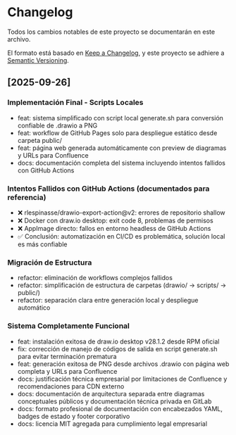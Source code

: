 # Changelog

Todos los cambios notables de este proyecto se documentarán en este archivo.

El formato está basado en [Keep a Changelog](https://keepachangelog.com/es-ES/1.0.0/),
y este proyecto se adhiere a [Semantic Versioning](https://semver.org/spec/v2.0.0.html).

## [2025-09-26]

### Implementación Final - Scripts Locales
- feat: sistema simplificado con script local generate.sh para conversión confiable de .drawio a PNG
- feat: workflow de GitHub Pages solo para despliegue estático desde carpeta public/
- feat: página web generada automáticamente con preview de diagramas y URLs para Confluence
- docs: documentación completa del sistema incluyendo intentos fallidos con GitHub Actions

### Intentos Fallidos con GitHub Actions (documentados para referencia)
- ❌ rlespinasse/drawio-export-action@v2: errores de repositorio shallow
- ❌ Docker con draw.io desktop: exit code 8, problemas de permisos
- ❌ AppImage directo: fallos en entorno headless de GitHub Actions
- ✅ Conclusión: automatización en CI/CD es problemática, solución local es más confiable

### Migración de Estructura
- refactor: eliminación de workflows complejos fallidos
- refactor: simplificación de estructura de carpetas (drawio/ → scripts/ → public/)
- refactor: separación clara entre generación local y despliegue automático

### Sistema Completamente Funcional
- feat: instalación exitosa de draw.io desktop v28.1.2 desde RPM oficial
- fix: corrección de manejo de códigos de salida en script generate.sh para evitar terminación prematura
- feat: generación exitosa de PNG desde archivos .drawio con página web completa y URLs para Confluence
- docs: justificación técnica empresarial por limitaciones de Confluence y recomendaciones para CDN externo
- docs: documentación de arquitectura separada entre diagramas conceptuales públicos y documentación técnica privada en GitLab
- docs: formato profesional de documentación con encabezados YAML, badges de estado y footer corporativo
- docs: licencia MIT agregada para cumplimiento legal empresarial
